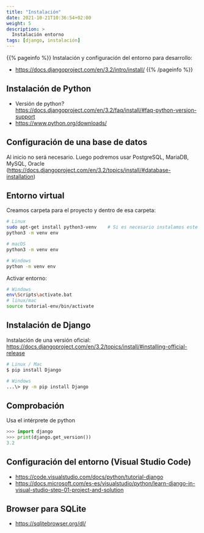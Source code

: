 ```yaml
---
title: "Instalación"
date: 2021-10-21T10:36:54+02:00
weight: 5
description: >
  Instalación entorno
tags: [django, instalación]
---
```


{{% pageinfo %}}
Instalación y configuración del entorno para desarrollo:
* https://docs.djangoproject.com/en/3.2/intro/install/
{{% /pageinfo %}}

## Instalación de Python
* Versión de python? https://docs.djangoproject.com/en/3.2/faq/install/#faq-python-version-support
* https://www.python.org/downloads/

## Configuración de una base de datos
Al inicio no será necesario. Luego podremos usar PostgreSQL, MariaDB, MySQL, Oracle (https://docs.djangoproject.com/en/3.2/topics/install/#database-installation)



## Entorno virtual

Creamos carpeta para el proyecto y dentro de esa carpeta:

```bash
# Linux
sudo apt-get install python3-venv    # Si es necesario instalamos este módulo
python3 -m venv env

# macOS
python3 -m venv env

# Windows
python -m venv env
```
Activar entorno:

```bash
# Windows
env\Scripts\activate.bat
# linux/mac
source tutorial-env/bin/activate

```


## Instalación de Django

Instalación de una versión oficial: https://docs.djangoproject.com/en/3.2/topics/install/#installing-official-release

```bash
# Linux / Mac
$ pip install Django

# Windows
...\> py -m pip install Django

```
## Comprobación 
Usa el intérprete de python

```python
>>> import django
>>> print(django.get_version())
3.2
```

## Configuración del entorno (Visual Studio Code)
* https://code.visualstudio.com/docs/python/tutorial-django
* https://docs.microsoft.com/es-es/visualstudio/python/learn-django-in-visual-studio-step-01-project-and-solution


## Browser para SQLite
* https://sqlitebrowser.org/dl/